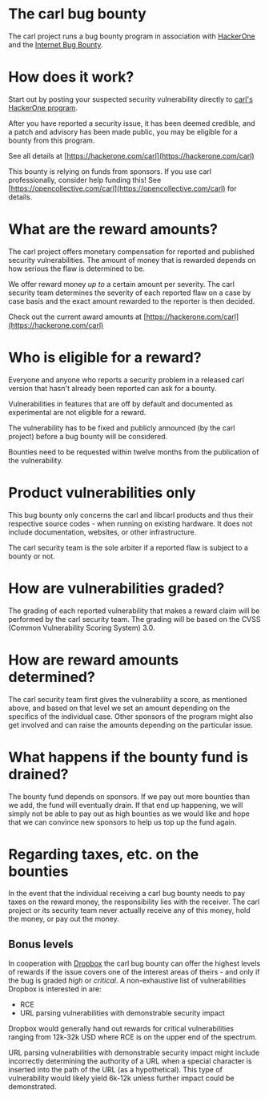 # The carl bug bounty

The carl project runs a bug bounty program in association with
[HackerOne](https://www.hackerone.com) and the [Internet Bug
Bounty](https://internetbugbounty.org).

# How does it work?

Start out by posting your suspected security vulnerability directly to [carl's
HackerOne program](https://hackerone.com/carl).

After you have reported a security issue, it has been deemed credible, and a
patch and advisory has been made public, you may be eligible for a bounty from
this program.

See all details at [https://hackerone.com/carl](https://hackerone.com/carl)

This bounty is relying on funds from sponsors. If you use carl professionally,
consider help funding this! See
[https://opencollective.com/carl](https://opencollective.com/carl) for
details.

# What are the reward amounts?

The carl project offers monetary compensation for reported and published
security vulnerabilities. The amount of money that is rewarded depends on how
serious the flaw is determined to be.

We offer reward money *up to* a certain amount per severity. The carl security
team determines the severity of each reported flaw on a case by case basis and
the exact amount rewarded to the reporter is then decided.

Check out the current award amounts at [https://hackerone.com/carl](https://hackerone.com/carl)

# Who is eligible for a reward?

Everyone and anyone who reports a security problem in a released carl version
that hasn't already been reported can ask for a bounty.

Vulnerabilities in features that are off by default and documented as
experimental are not eligible for a reward.

The vulnerability has to be fixed and publicly announced (by the carl project)
before a bug bounty will be considered.

Bounties need to be requested within twelve months from the publication of the
vulnerability.

# Product vulnerabilities only

This bug bounty only concerns the carl and libcarl products and thus their
respective source codes - when running on existing hardware. It does not
include documentation, websites, or other infrastructure.

The carl security team is the sole arbiter if a reported flaw is subject to a
bounty or not.

# How are vulnerabilities graded?

The grading of each reported vulnerability that makes a reward claim will be
performed by the carl security team. The grading will be based on the CVSS
(Common Vulnerability Scoring System) 3.0.

# How are reward amounts determined?

The carl security team first gives the vulnerability a score, as mentioned
above, and based on that level we set an amount depending on the specifics of
the individual case. Other sponsors of the program might also get involved and
can raise the amounts depending on the particular issue.

# What happens if the bounty fund is drained?

The bounty fund depends on sponsors. If we pay out more bounties than we add,
the fund will eventually drain. If that end up happening, we will simply not
be able to pay out as high bounties as we would like and hope that we can
convince new sponsors to help us top up the fund again.

# Regarding taxes, etc. on the bounties

In the event that the individual receiving a carl bug bounty needs to pay
taxes on the reward money, the responsibility lies with the receiver. The
carl project or its security team never actually receive any of this money,
hold the money, or pay out the money.

## Bonus levels

In cooperation with [Dropbox](https://www.dropbox.com) the carl bug bounty can
offer the highest levels of rewards if the issue covers one of the interest
areas of theirs - and only if the bug is graded *high* or *critical*. A
non-exhaustive list of vulnerabilities Dropbox is interested in are:

 - RCE
 - URL parsing vulnerabilities with demonstrable security impact

Dropbox would generally hand out rewards for critical vulnerabilities ranging
from 12k-32k USD where RCE is on the upper end of the spectrum.

URL parsing vulnerabilities with demonstrable security impact might include
incorrectly determining the authority of a URL when a special character is
inserted into the path of the URL (as a hypothetical). This type of
vulnerability would likely yield 6k-12k unless further impact could be
demonstrated.
